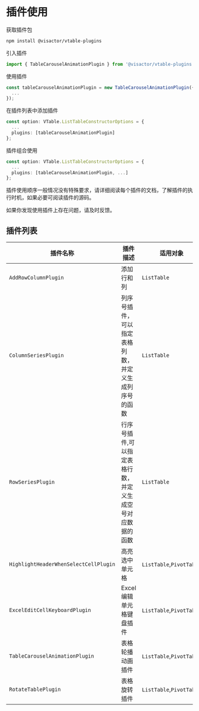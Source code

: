# 插件使用

获取插件包

```bash
npm install @visactor/vtable-plugins
```
引入插件

```ts
import { TableCarouselAnimationPlugin } from '@visactor/vtable-plugins';
```

使用插件  

```ts
const tableCarouselAnimationPlugin = new TableCarouselAnimationPlugin({
  ...
});
```

在插件列表中添加插件

```ts
const option: VTable.ListTableConstructorOptions = {
  ...
  plugins: [tableCarouselAnimationPlugin]
};
```

插件组合使用

```ts
const option: VTable.ListTableConstructorOptions = {
  ...
  plugins: [tableCarouselAnimationPlugin, ...]
};
```

插件使用顺序一般情况没有特殊要求，请详细阅读每个插件的文档，了解插件的执行时机，如果必要可阅读插件的源码。

如果你发现使用插件上存在问题，请及时反馈。


## 插件列表
| 插件名称 | 插件描述 |适用对象|
| --- | --- | --- |
| `AddRowColumnPlugin` | 添加行和列 | `ListTable` |
| `ColumnSeriesPlugin` | 列序号插件，可以指定表格列数，并定义生成列序号的函数 | `ListTable` |
| `RowSeriesPlugin` | 行序号插件,可以指定表格行数，并定义生成空号对应数据的函数 | `ListTable` |
| `HighlightHeaderWhenSelectCellPlugin` | 高亮选中单元格 | `ListTable`,`PivotTable` |
| `ExcelEditCellKeyboardPlugin` | Excel编辑单元格键盘插件 | `ListTable`,`PivotTable` |
| `TableCarouselAnimationPlugin` | 表格轮播动画插件 | `ListTable`,`PivotTable` |
| `RotateTablePlugin` | 表格旋转插件 | `ListTable`,`PivotTable` |